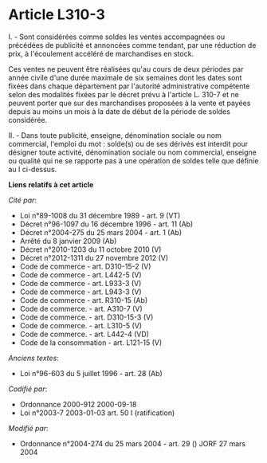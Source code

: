 # Article L310-3

I. - Sont considérées comme soldes les ventes accompagnées ou précédées de publicité et annoncées comme tendant, par une
réduction de prix, à l'écoulement accéléré de marchandises en stock.

Ces ventes ne peuvent être réalisées qu'au cours de deux périodes par année civile d'une durée maximale de six semaines dont
les dates sont fixées dans chaque département par l'autorité administrative compétente selon des modalités fixées par le
décret prévu à l'article L. 310-7 et ne peuvent porter que sur des marchandises proposées à la vente et payées depuis au
moins un mois à la date de début de la période de soldes considérée.

II. - Dans toute publicité, enseigne, dénomination sociale ou nom commercial, l'emploi du mot : solde(s) ou de ses dérivés
est interdit pour désigner toute activité, dénomination sociale ou nom commercial, enseigne ou qualité qui ne se rapporte pas
à une opération de soldes telle que définie au I ci-dessus.

**Liens relatifs à cet article**

_Cité par_:

  - Loi n°89-1008 du 31 décembre 1989 - art. 9 (VT)
  - Décret n°96-1097 du 16 décembre 1996 - art. 11 (Ab)
  - Décret n°2004-275 du 25 mars 2004 - art. 1 (Ab)
  - Arrêté du 8 janvier 2009 (Ab)
  - Décret n°2010-1203 du 11 octobre 2010 (V)
  - Décret n°2012-1311 du 27 novembre 2012 (V)
  - Code de commerce - art. D310-15-2 (V)
  - Code de commerce - art. L442-5 (V)
  - Code de commerce - art. L933-3 (V)
  - Code de commerce - art. L943-3 (V)
  - Code de commerce - art. R310-15 (Ab)
  - Code de commerce. - art. A310-7 (V)
  - Code de commerce. - art. D310-15-3 (V)
  - Code de commerce. - art. L310-5 (V)
  - Code de commerce. - art. L442-4 (VD)
  - Code de la consommation - art. L121-15 (V)

_Anciens textes_:

  - Loi n°96-603 du 5 juillet 1996 - art. 28 (Ab)

_Codifié par_:

  - Ordonnance 2000-912 2000-09-18
  - Loi n°2003-7 2003-01-03 art. 50 I (ratification)

_Modifié par_:

  - Ordonnance n°2004-274 du 25 mars 2004 - art. 29 () JORF 27 mars 2004
